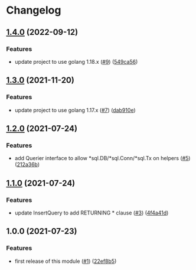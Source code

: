 # Changelog

## [1.4.0](https://github.com/allisson/sqlutil/compare/v1.3.0...v1.4.0) (2022-09-12)


### Features

* update project to use golang 1.18.x ([#9](https://github.com/allisson/sqlutil/issues/9)) ([549ca56](https://github.com/allisson/sqlutil/commit/549ca566ccf87a6a64eebb48c2c139a9226c7e53))

## [1.3.0](https://www.github.com/allisson/sqlutil/compare/v1.2.0...v1.3.0) (2021-11-20)


### Features

* update project to use golang 1.17.x ([#7](https://www.github.com/allisson/sqlutil/issues/7)) ([dab910e](https://www.github.com/allisson/sqlutil/commit/dab910e6c21a27e9383d1234f6efe0d07bade409))

## [1.2.0](https://www.github.com/allisson/sqlutil/compare/v1.1.0...v1.2.0) (2021-07-24)


### Features

* add Querier interface to allow *sql.DB/*sql.Conn/*sql.Tx on helpers ([#5](https://www.github.com/allisson/sqlutil/issues/5)) ([212a36b](https://www.github.com/allisson/sqlutil/commit/212a36bba343736b6e32350909076c1cb1a2230d))

## [1.1.0](https://www.github.com/allisson/sqlutil/compare/v1.0.0...v1.1.0) (2021-07-24)


### Features

* update InsertQuery to add RETURNING * clause ([#3](https://www.github.com/allisson/sqlutil/issues/3)) ([4f4a41d](https://www.github.com/allisson/sqlutil/commit/4f4a41d22ffe618617881a8627fc6b5fe821099e))

## 1.0.0 (2021-07-23)


### Features

* first release of this module ([#1](https://www.github.com/allisson/sqlutil/issues/1)) ([22ef8b5](https://www.github.com/allisson/sqlutil/commit/22ef8b55eb7bf42a096e697c6c573d888edf5bc0))
